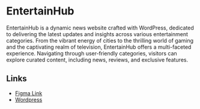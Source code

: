 # EntertainHub

EntertainHub is a dynamic news website crafted with WordPress, dedicated to delivering the latest updates and insights across various entertainment categories. From the vibrant energy of cities to the thrilling world of gaming and the captivating realm of television, EntertainHub offers a multi-faceted experience. Navigating through user-friendly categories, visitors can explore curated content, including news, reviews, and exclusive features.

## Links

- [Figma Link](https://www.figma.com/file/QsmehL3fvHkmjgRRONJWNJ/EntertainHub?type=design&node-id=0-1&mode=design&t=dHQSGSVpdBpkAJlQ-0)
- [Wordpress](https://drive.google.com/drive/folders/197LJopQv96f3l_hotGDsYcKeqby7wvmM?usp=sharing)

